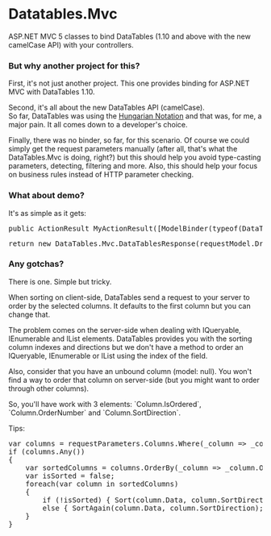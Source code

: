 <h1>Datatables.Mvc</h1>
<p>
	ASP.NET MVC 5 classes to bind DataTables (1.10 and above with the new camelCase API) with your controllers.
</p>
<h3>But why another project for this?</h3>
<p>
	First, it's not just another project. This one provides binding for ASP.NET MVC with DataTables 1.10.
</p>
<p>
	Second, it's all about the new DataTables API (camelCase).<br />
	So far, DataTables was using the <a href='http://en.wikipedia.org/wiki/Hungarian_notation'>Hungarian Notation</a> and that was, for me, a major pain. It all comes down to a developer's choice.
</p>
<p>
	Finally, there was no binder, so far, for this scenario. 
	Of course we could simply get the request parameters manually (after all, that's what the DataTables.Mvc is doing, right?) but this should help you avoid type-casting parameters, detecting, filtering and more. 
	Also, this should help your focus on business rules instead of HTTP parameter checking.
</p>
<h3>What about demo?</h3>
<p>
	It's as simple as it gets:
</p>

<pre>
public ActionResult MyActionResult([ModelBinder(typeof(DataTables.Mvc.DataTablesBinder)] DataTables.Mvc.IDataTablesRequest requestModel) { ... }
</pre>

<pre>
return new DataTables.Mvc.DataTablesResponse(requestModel.Draw, myFilteredData.Skip(requestModel.Start).Take(requestModel.Length), myFilteredData.Count(), myOriginalDataSet.Count());
</pre>
<h3>Any gotchas?</h3>
<p>
	There is one. Simple but tricky.
</p>
<p>
	When sorting on client-side, DataTables send a request to your server to order by the selected columns. It defaults to the first column but you can change that.<br />
</p>
<p>
	The problem comes on the server-side when dealing with IQueryable, IEnumerable and IList elements.
	DataTables provides you with the sorting column indexes and directions but we don't have a method to order an IQueryable, IEnumerable or IList using the index of the field.
</p>
<p>
	Also, consider that you have an unbound column (model: null). You won't find a way to order that column on server-side (but you might want to order through other columns).
</p>
<p>
	So, you'll have work with 3 elements: `Column.IsOrdered`, `Column.OrderNumber` and `Column.SortDirection`.
</p>
<p>
	Tips:
</p>
<pre>
var columns = requestParameters.Columns.Where(_column => _column.IsOrdered && !String.IsNullOrWhiteSpace(_column.Data));
if (columns.Any())
{
    var sortedColumns = columns.OrderBy(_column => _column.OrderNumber);
    var isSorted = false;
    foreach(var column in sortedColumns)
    {
        if (!isSorted) { Sort(column.Data, column.SortDirection); isSorted = true; }
        else { SortAgain(column.Data, column.SortDirection); }
    }
}
</pre>